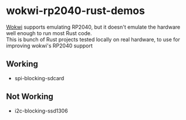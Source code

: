 # wokwi-rp2040-rust-demos
[Wokwi](https://wokwi.com/) supports emulating RP2040, but it doesn't emulate the hardware well enough to run most Rust code.  
This is bunch of Rust projects tested locally on real hardware, to use for improving wokwi's RP2040 support

## Working
- spi-blocking-sdcard

## Not Working
- i2c-blocking-ssd1306